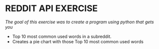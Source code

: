 # REDDIT API EXERCISE

*The goal of this exercise was to create a program using python that gets you*<br>
- Top 10 most common used words in a subreddit.
- Creates a pie chart with those Top 10 most common used words
